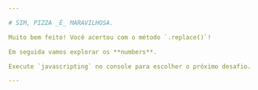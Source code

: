 ```yaml
---

# SIM, PIZZA _É_ MARAVILHOSA.

Muito bem feito! Você acertou com o método `.replace()`!

Em seguida vamos explorar os **numbers**.

Execute `javascripting` no console para escolher o próximo desafio.

---
```

